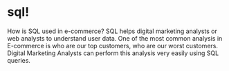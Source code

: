 # sql!
How is SQL used in e-commerce?
SQL helps digital marketing analysts or web analysts to understand user data. One of the most common analysis in E-commerce is who are our top customers, who are our worst customers. Digital Marketing Analysts can perform this analysis very easily using SQL queries.
